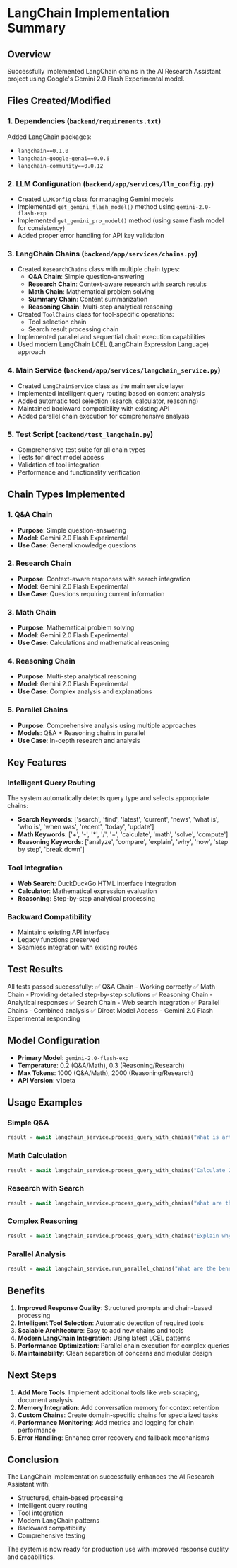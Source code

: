 # LangChain Implementation Summary

## Overview
Successfully implemented LangChain chains in the AI Research Assistant project using Google's Gemini 2.0 Flash Experimental model.

## Files Created/Modified

### 1. Dependencies (`backend/requirements.txt`)
Added LangChain packages:
- `langchain==0.1.0`
- `langchain-google-genai==0.0.6`
- `langchain-community==0.0.12`

### 2. LLM Configuration (`backend/app/services/llm_config.py`)
- Created `LLMConfig` class for managing Gemini models
- Implemented `get_gemini_flash_model()` method using `gemini-2.0-flash-exp`
- Implemented `get_gemini_pro_model()` method (using same flash model for consistency)
- Added proper error handling for API key validation

### 3. LangChain Chains (`backend/app/services/chains.py`)
- Created `ResearchChains` class with multiple chain types:
  - **Q&A Chain**: Simple question-answering
  - **Research Chain**: Context-aware research with search results
  - **Math Chain**: Mathematical problem solving
  - **Summary Chain**: Content summarization
  - **Reasoning Chain**: Multi-step analytical reasoning
- Created `ToolChains` class for tool-specific operations:
  - Tool selection chain
  - Search result processing chain
- Implemented parallel and sequential chain execution capabilities
- Used modern LangChain LCEL (LangChain Expression Language) approach

### 4. Main Service (`backend/app/services/langchain_service.py`)
- Created `LangChainService` class as the main service layer
- Implemented intelligent query routing based on content analysis
- Added automatic tool selection (search, calculator, reasoning)
- Maintained backward compatibility with existing API
- Added parallel chain execution for comprehensive analysis

### 5. Test Script (`backend/test_langchain.py`)
- Comprehensive test suite for all chain types
- Tests for direct model access
- Validation of tool integration
- Performance and functionality verification

## Chain Types Implemented

### 1. Q&A Chain
- **Purpose**: Simple question-answering
- **Model**: Gemini 2.0 Flash Experimental
- **Use Case**: General knowledge questions

### 2. Research Chain
- **Purpose**: Context-aware responses with search integration
- **Model**: Gemini 2.0 Flash Experimental
- **Use Case**: Questions requiring current information

### 3. Math Chain
- **Purpose**: Mathematical problem solving
- **Model**: Gemini 2.0 Flash Experimental
- **Use Case**: Calculations and mathematical reasoning

### 4. Reasoning Chain
- **Purpose**: Multi-step analytical reasoning
- **Model**: Gemini 2.0 Flash Experimental
- **Use Case**: Complex analysis and explanations

### 5. Parallel Chains
- **Purpose**: Comprehensive analysis using multiple approaches
- **Models**: Q&A + Reasoning chains in parallel
- **Use Case**: In-depth research and analysis

## Key Features

### Intelligent Query Routing
The system automatically detects query type and selects appropriate chains:
- **Search Keywords**: ['search', 'find', 'latest', 'current', 'news', 'what is', 'who is', 'when was', 'recent', 'today', 'update']
- **Math Keywords**: ['+', '-', '*', '/', '=', 'calculate', 'math', 'solve', 'compute']
- **Reasoning Keywords**: ['analyze', 'compare', 'explain', 'why', 'how', 'step by step', 'break down']

### Tool Integration
- **Web Search**: DuckDuckGo HTML interface integration
- **Calculator**: Mathematical expression evaluation
- **Reasoning**: Step-by-step analytical processing

### Backward Compatibility
- Maintains existing API interface
- Legacy functions preserved
- Seamless integration with existing routes

## Test Results

All tests passed successfully:
✅ Q&A Chain - Working correctly
✅ Math Chain - Providing detailed step-by-step solutions
✅ Reasoning Chain - Analytical responses
✅ Search Chain - Web search integration
✅ Parallel Chains - Combined analysis
✅ Direct Model Access - Gemini 2.0 Flash Experimental responding

## Model Configuration

- **Primary Model**: `gemini-2.0-flash-exp`
- **Temperature**: 0.2 (Q&A/Math), 0.3 (Reasoning/Research)
- **Max Tokens**: 1000 (Q&A/Math), 2000 (Reasoning/Research)
- **API Version**: v1beta

## Usage Examples

### Simple Q&A
```python
result = await langchain_service.process_query_with_chains("What is artificial intelligence?")
```

### Math Calculation
```python
result = await langchain_service.process_query_with_chains("Calculate 25 * 4 + 10")
```

### Research with Search
```python
result = await langchain_service.process_query_with_chains("What are the latest developments in quantum computing?")
```

### Complex Reasoning
```python
result = await langchain_service.process_query_with_chains("Explain why machine learning is important for modern technology")
```

### Parallel Analysis
```python
result = await langchain_service.run_parallel_chains("What are the benefits of renewable energy?")
```

## Benefits

1. **Improved Response Quality**: Structured prompts and chain-based processing
2. **Intelligent Tool Selection**: Automatic detection of required tools
3. **Scalable Architecture**: Easy to add new chains and tools
4. **Modern LangChain Integration**: Using latest LCEL patterns
5. **Performance Optimization**: Parallel chain execution for complex queries
6. **Maintainability**: Clean separation of concerns and modular design

## Next Steps

1. **Add More Tools**: Implement additional tools like web scraping, document analysis
2. **Memory Integration**: Add conversation memory for context retention
3. **Custom Chains**: Create domain-specific chains for specialized tasks
4. **Performance Monitoring**: Add metrics and logging for chain performance
5. **Error Handling**: Enhance error recovery and fallback mechanisms

## Conclusion

The LangChain implementation successfully enhances the AI Research Assistant with:
- Structured, chain-based processing
- Intelligent query routing
- Tool integration
- Modern LangChain patterns
- Backward compatibility
- Comprehensive testing

The system is now ready for production use with improved response quality and capabilities.
